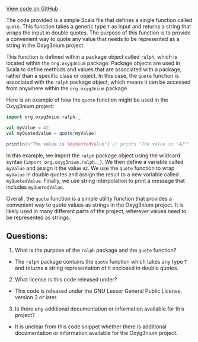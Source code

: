[View code on GitHub](https://github.com/oxyg3nium/oxyg3nium/ralph/src/main/scala/org/oxyg3nium/ralph/package.scala)

The code provided is a simple Scala file that defines a single function called `quote`. This function takes a generic type `T` as input and returns a string that wraps the input in double quotes. The purpose of this function is to provide a convenient way to quote any value that needs to be represented as a string in the Oxyg3nium project.

This function is defined within a package object called `ralph`, which is located within the `org.oxyg3nium` package. Package objects are used in Scala to define methods and values that are associated with a package, rather than a specific class or object. In this case, the `quote` function is associated with the `ralph` package object, which means it can be accessed from anywhere within the `org.oxyg3nium` package.

Here is an example of how the `quote` function might be used in the Oxyg3nium project:

```scala
import org.oxyg3nium.ralph._

val myValue = 42
val myQuotedValue = quote(myValue)

println(s"The value is $myQuotedValue") // prints "The value is "42""
```

In this example, we import the `ralph` package object using the wildcard syntax (`import org.oxyg3nium.ralph._`). We then define a variable called `myValue` and assign it the value `42`. We use the `quote` function to wrap `myValue` in double quotes and assign the result to a new variable called `myQuotedValue`. Finally, we use string interpolation to print a message that includes `myQuotedValue`.

Overall, the `quote` function is a simple utility function that provides a convenient way to quote values as strings in the Oxyg3nium project. It is likely used in many different parts of the project, wherever values need to be represented as strings.
## Questions: 
 1. What is the purpose of the `ralph` package and the `quote` function?
- The `ralph` package contains the `quote` function which takes any type `T` and returns a string representation of it enclosed in double quotes.
2. What license is this code released under?
- This code is released under the GNU Lesser General Public License, version 3 or later.
3. Is there any additional documentation or information available for this project?
- It is unclear from this code snippet whether there is additional documentation or information available for the Oxyg3nium project.